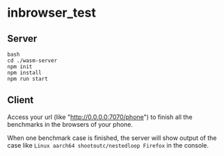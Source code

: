 # inbrowser_test

## Server

```
bash
cd ./wasm-server
npm init
npm install
npm run start
```

## Client

Access your url (like "http://0.0.0.0:7070/phone") to finish all the benchmarks in the browsers of your phone.

When one benchmark case is finished, the server will show output of the case like `Linux aarch64 shootoutc/nestedloop Firefox` in the console.
